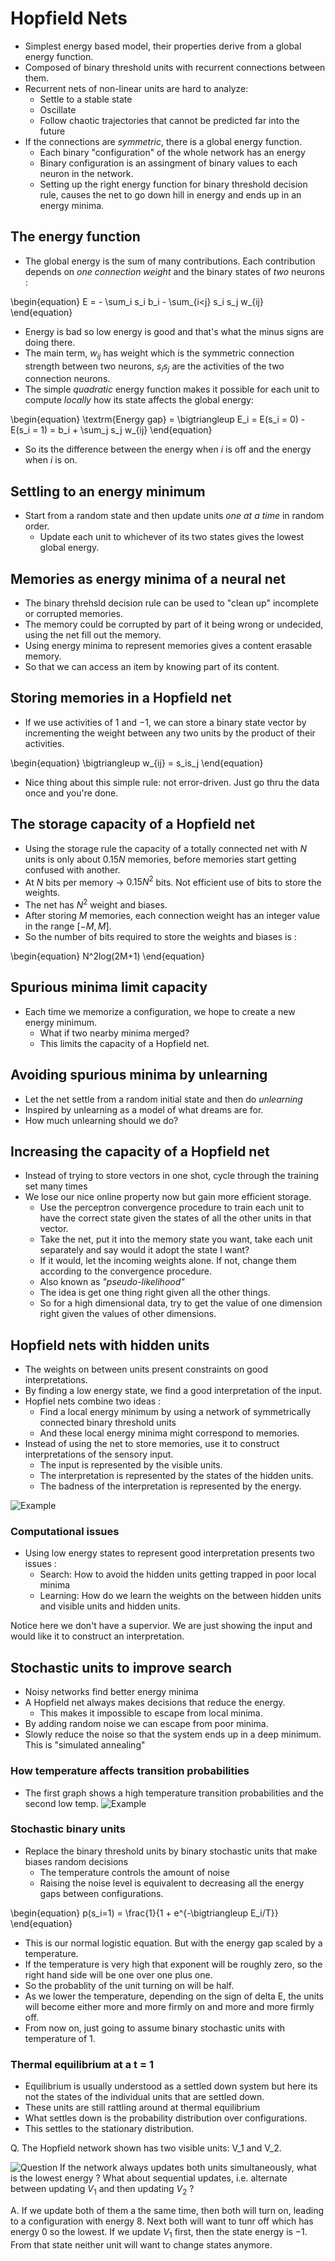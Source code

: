 # Hopfield Nets
- Simplest energy based model, their properties derive from a global energy function.
- Composed of binary threshold units with recurrent connections between them.
- Recurrent nets of non-linear units are hard to analyze:
	- Settle to a stable state
	- Oscillate
	- Follow chaotic trajectories that cannot be predicted far into the future
- If the connections are *symmetric*, there is a global energy function.
	- Each binary "configuration" of the whole network has an energy
	- Binary configuration is an assingment of binary values to each neuron in the network.
	- Setting up the right energy function for binary threshold decision rule, causes the net to go down hill in energy and ends up in an energy minima.


## The energy function
- The global energy is the sum of many contributions. Each contribution depends on *one connection weight* and the binary states of *two* neurons :

\begin{equation}
	E = - \sum_i s_i b_i - \sum_{i<j} s_i s_j w_{ij}
\end{equation}

- Energy is bad so low energy is good and that's what the minus signs are doing there.
- The main term, $w_{ij}$ has weight which is the symmetric connection strength between two neurons, $s_i s_j$ are the activities of the two connection neurons.
- The simple *quadratic* energy function makes it possible for each unit to compute *locally* how its state affects the global energy:

\begin{equation}
	\textrm{Energy gap} = \bigtriangleup E_i = E(s_i = 0) - E(s_i = 1) = b_i + \sum_j s_j w_{ij}
\end{equation}

- So its the difference between the energy when $i$ is off and the energy when $i$ is on.

## Settling to an energy minimum
- Start from a random state and then update units *one at a time* in random order.
	- Update each unit to whichever of its two states gives the lowest global energy.

## Memories as energy minima of a neural net
- The binary threhsld decision rule can be used to "clean up" incomplete or corrupted memories.
- The memory could be corrupted by part of it being wrong or undecided, using the net fill out the memory.
- Using energy minima to represent memories gives a content erasable memory.
- So that we can access an item by knowing part of its content.

## Storing memories in a Hopfield net
- If we use activities of $1$ and $-1$, we can store a binary state vector by incrementing the weight between any two units by the product of their activities.
 
\begin{equation}
	\bigtriangleup w_{ij} = s_is_j
\end{equation}

- Nice thing about this simple rule: not error-driven. Just go thru the data once and you're done.

## The storage capacity of a Hopfield net
- Using the storage rule the capacity of a totally connected net with $N$ units is only about $0.15N$ memories, before memories start getting confused with another.
- At $N$ bits per memory -> $0.15N^2$ bits. Not efficient use of bits to store the weights.
- The net has $N^2$ weight and biases.
- After storing $M$ memories, each connection weight has an integer value in the range $[-M, M]$.
- So the number of bits required to store the weights and biases is :

\begin{equation}
	N^2log(2M+1)
\end{equation}

## Spurious minima limit capacity
- Each time we memorize a configuration, we hope to create a new energy minimum.
	- What if two nearby minima merged?
	- This limits the capacity of a Hopfield net.

## Avoiding spurious minima by unlearning
- Let the net settle from a random initial state and then do *unlearning*
- Inspired by unlearning as a model of what dreams are for.
- How much unlearning should we do?

## Increasing the capacity of a Hopfield net
- Instead of trying to store vectors in one shot, cycle through the training set many times
- We lose our nice online property now but gain more efficient storage.
	- Use the perceptron convergence procedure to train each unit to have the correct state given the states of all the other units in that vector.
	- Take the net, put it into the memory state you want, take each unit separately and say would it adopt the state I want?
	- If it would, let the incoming weights alone. If not, change them according to the convergence procedure.
	- Also known as *"pseudo-likelihood"*
	- The idea is get one thing right given all the other things.
	- So for a high dimensional data, try to get the value of one dimension right given the values of other dimensions.

## Hopfield nets with hidden units
- The weights on between units present constraints on good interpretations.
- By finding a low energy state, we find a good interpretation of the input.
- Hopfiel nets combine two ideas :
	- Find a local energy minimum by using a network of symmetrically connected binary threshold units
	- And these local energy minima might correspond to memories.
- Instead of using the net to store memories, use it to construct interpretations of the sensory input.
	- The input is represented by the visible units.
	- The interpretation is represented by the states of the hidden units.
	- The badness of the interpretation is represented by the energy.

![Example](images/hopfield_hidden_units.png)

### Computational issues
- Using low energy states to represent good interpretation presents two issues :
	- Search: How to avoid the hidden units getting trapped in poor local minima
	- Learning: How do we learn the weights on the between hidden units and visible units and hidden units.

Notice here we don't have a supervior. We are just showing the input and would like it to construct an interpretation.

## Stochastic units to improve search
- Noisy networks find better energy minima
- A Hopfield net always makes decisions that reduce the energy.
	- This makes it impossible to escape from local minima.
- By adding random noise we can escape from poor minima.
- Slowly reduce the noise so that the system ends up in a deep minimum. This is "simulated annealing"

### How temperature affects transition probabilities
- The first graph shows a high temperature transition probabilities and the second low temp.
![Example](images/low_vs_high_tmp.png)

### Stochastic binary units
- Replace the binary threshold units by binary stochastic units that make biases random decisions
	- The temperature controls the amount of noise
	- Raising the noise level is equivalent to decreasing all the energy gaps between configurations.

\begin{equation}
	p(s_i=1) = \frac{1}{1 + e^{-\bigtriangleup E_i/T}}
\end{equation}

- This is our normal logistic equation. But with the energy gap scaled by a temperature.
- If the temperature is very high that exponent will be roughly zero, so the right hand side will be one over one plus one.
- So the probablity of the unit turning on will be half.
- As we lower the temperature, depending on the sign of delta E, the units will become either more and more firmly on and more and more firmly off.
- From now on, just going to assume binary stochastic units with temperature of 1.

### Thermal equilibrium at a t = 1
- Equilibrium is usually understood as a settled down system but here its not the states of the individual units that are settled down.
- These units are still rattling around at thermal equilibrium
- What settles down is the probability distribution over configurations.
- This settles to the stationary distribution.


Q. The Hopfield network shown has two visible units: V_1 and V_2.

![Question](images/hopfield_q.png)
If the network always updates both units simultaneously, what is the lowest energy ? What about sequential updates, i.e. alternate between updating $V_1$ and then updating $V_2$ ?

A. If we update both of them a the same time, then both will turn on, leading to a configuration with energy 8. Next both will want to tunr off which has energy 0 so the lowest.
If we update $V_1$ first, then the state energy is $-1$. From that state neither unit will want to change states anymore.


